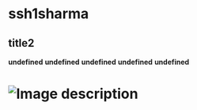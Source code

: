 
# ssh1sharma  

## title2
**undefined**
**undefined**
**undefined**
**undefined**
**undefined**
# ![Image description](https://github.com/ssh1sharma.png?size=125)

